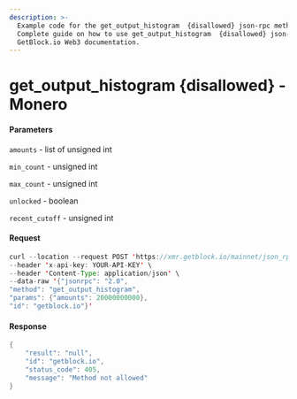 ```yaml
---
description: >-
  Example code for the get_output_histogram  {disallowed} json-rpc method.
  Сomplete guide on how to use get_output_histogram  {disallowed} json-rpc in
  GetBlock.io Web3 documentation.
---
```


# get\_output\_histogram {disallowed} - Monero

#### Parameters

`amounts` - list of unsigned int

`min_count` - unsigned int

`max_count` - unsigned int

`unlocked` - boolean

`recent_cutoff` - unsigned int

#### Request

```java
curl --location --request POST 'https://xmr.getblock.io/mainnet/json_rpc' \ 
--header 'x-api-key: YOUR-API-KEY' \ 
--header 'Content-Type: application/json' \ 
--data-raw '{"jsonrpc": "2.0",
"method": "get_output_histogram",
"params": {"amounts": 20000000000},
"id": "getblock.io"}'
```

#### Response

```java
{
    "result": "null",
    "id": "getblock.io",
    "status_code": 405,
    "message": "Method not allowed"
}
```
